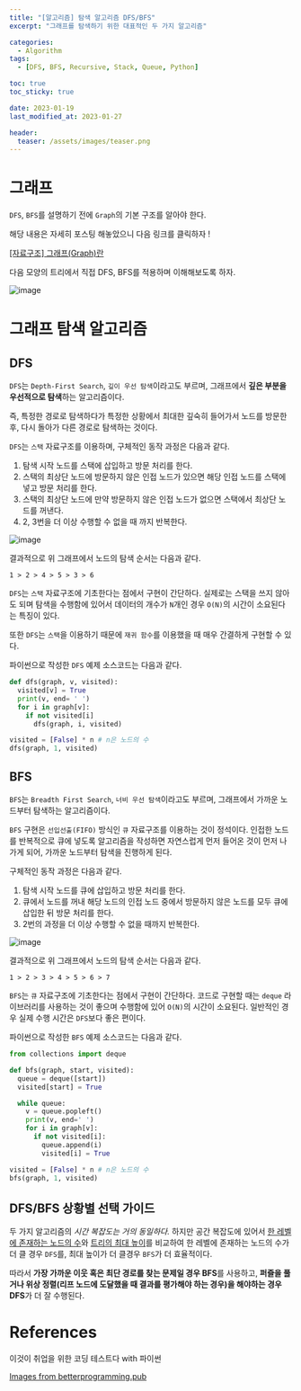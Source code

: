 ```yaml
---
title: "[알고리즘] 탐색 알고리즘 DFS/BFS"
excerpt: "그래프를 탐색하기 위한 대표적인 두 가지 알고리즘"

categories:
  - Algorithm
tags:
  - [DFS, BFS, Recursive, Stack, Queue, Python]

toc: true
toc_sticky: true

date: 2023-01-19
last_modified_at: 2023-01-27

header:
  teaser: /assets/images/teaser.png
---
```


# 그래프

`DFS`, `BFS`를 설명하기 전에 `Graph`의 기본 구조를 알아야 한다.

해당 내용은 자세히 포스팅 해놓았으니 다음 링크를 클릭하자 !

[[자료구조] 그래프(Graph)란](https://jjunohj.github.io/datastructure/DS-graph/)

다음 모양의 트리에서 직접 DFS, BFS를 적용하며 이해해보도록 하자.

![image](https://user-images.githubusercontent.com/121740394/215081227-255c7b14-d82a-4f88-809c-432a00d848ae.png)


# 그래프 탐색 알고리즘


## DFS

`DFS`는 `Depth-First Search`, `깊이 우선 탐색`이라고도 부르며, 그래프에서 **깊은 부분을 우선적으로 탐색**하는 알고리즘이다. 

즉, 특정한 경로로 탐색하다가 특정한 상황에서 최대한 깊숙히 들어가서 노드를 방문한 후, 다시 돌아가 다른 경로로 탐색하는 것이다.

`DFS`는 `스택` 자료구조를 이용하며, 구체적인 동작 과정은 다음과 같다.

1. 탐색 시작 노드를 스택에 삽입하고 방문 처리를 한다.
2. 스택의 최상단 노드에 방문하지 않은 인접 노드가 있으면 해당 인접 노드를 스택에 넣고 방문 처리를 한다.
3. 스택의 최상단 노드에 만약 방문하지 않은 인접 노드가 없으면 스택에서 최상단 노드를 꺼낸다.
4. 2, 3번을 더 이상 수행할 수 없을 때 까지 반복한다.

![image](https://user-images.githubusercontent.com/121740394/215082724-d19e2262-b500-4a5d-ba90-855ac2598d54.png)

결과적으로 위 그래프에서 노드의 탐색 순서는 다음과 같다.

`1 > 2 > 4 > 5 > 3 > 6`

`DFS`는 `스택` 자료구조에 기초한다는 점에서 구현이 간단하다. 실제로는 스택을 쓰지 않아도 되며 탐색을 수행함에 있어서 데이터의 개수가 `N`개인 경우 `O(N)`의 시간이 소요된다는 특징이 있다.

또한 `DFS`는 `스택`을 이용하기 때문에 `재귀 함수`를 이용했을 때 매우 간결하게 구현할 수 있다.

파이썬으로 작성한 `DFS` 예제 소스코드는 다음과 같다.

```py
def dfs(graph, v, visited):
  visited[v] = True
  print(v, end= ' ')
  for i in graph[v]:
    if not visited[i]
      dfs(graph, i, visited)

visited = [False] * n # n은 노드의 수
dfs(graph, 1, visited)
```


## BFS

`BFS`는 `Breadth First Search`, `너비 우선 탐색`이라고도 부르며, 그래프에서 가까운 노드부터 탐색하는 알고리즘이다. 

`BFS` 구현은 `선입선출(FIFO)` 방식인 `큐` 자료구조를 이용하는 것이 정석이다. 인접한 노드를 반복적으로 큐에 넣도록 알고리즘을 작성하면 자연스럽게 먼저 들어온 것이 먼저 나가게 되어, 가까운 노드부터 탐색을 진행하게 된다.

구체적인 동작 과정은 다음과 같다.

1. 탐색 시작 노드를 큐에 삽입하고 방문 처리를 한다.
2. 큐에서 노드를 꺼내 해당 노드의 인접 노드 중에서 방문하지 않은 노드를 모두 큐에 삽입한 뒤 방문 처리를 한다.
3. 2번의 과정을 더 이상 수행할 수 없을 때까지 반복한다.

![image](https://user-images.githubusercontent.com/121740394/215085426-e5ee7cc2-ad12-4823-bbf3-7ca14d82e627.png)

결과적으로 위 그래프에서 노드의 탐색 순서는 다음과 같다.

`1 > 2 > 3 > 4 > 5 > 6 > 7`

`BFS`는 `큐` 자료구조에 기초한다는 점에서 구현이 간단하다. 코드로 구현할 때는 `deque` 라이브러리를 사용하는 것이 좋으며 수행함에 있어 `O(N)`의 시간이 소요된다. 일반적인 경우 실제 수행 시간은 `DFS`보다 좋은 편이다.

파이썬으로 작성한 `BFS` 예제 소스코드는 다음과 같다.

```py
from collections import deque

def bfs(graph, start, visited):
  queue = deque([start])
  visited[start] = True

  while queue:
    v = queue.popleft()
    print(v, end=' ')
    for i in graph[v]:
      if not visited[i]:
        queue.append(i)
        visited[i] = True

visited = [False] * n # n은 노드의 수
bfs(graph, 1, visited)
```

## DFS/BFS 상황별 선택 가이드

두 가지 알고리즘의 *시간 복잡도는 거의 동일하다.* 하지만 공간 복잡도에 있어서 <u>한 레벨에 존재하는 노드의 수</u>와 <u>트리의 최대 높이</u>를 비교하여 한 레벨에 존재하는 노드의 수가 더 클 경우 `DFS`를, 최대 높이가 더 클경우 `BFS`가 더 효율적이다.

따라서 **가장 가까운 이웃 혹은 최단 경로를 찾는 문제일 경우 BFS**를 사용하고, **퍼즐을 풀거나 위상 정렬(리프 노드에 도달했을 때 결과를 평가해야 하는 경우)을 해야하는 경우 DFS**가 더 잘 수행된다.

# References

이것이 취업을 위한 코딩 테스트다 with 파이썬

[Images from betterprogramming.pub](https://betterprogramming.pub/algorithms-searching-through-a-tree-33610e4577bd)